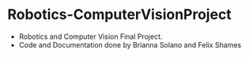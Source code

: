 # Robotics-ComputerVisionProject

- Robotics and Computer Vision Final Project.
- Code and Documentation done by Brianna Solano and Felix Shames
